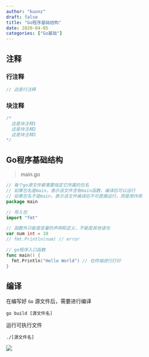```yaml
---
author: "kuonz"
draft: false
title: "Go程序基础结构"
date: 2020-04-05
categories: ["Go基础"]
---
```

  
## 注释

### 行注释

```go
// 这是行注释
```

### 块注释

```go
/*
  这是块注释1
  这是块注释2
  这是块注释3
*/
```



## Go程序基础结构

> main.go

```go
// 每个go源文件都需要指定它所属的包名
// 如果包名是main，表示该文件含有main函数，编译后可以运行
// 如果包名不是main，表示该文件编译后不可直接运行，而是用作库
package main 

// 导入包
import "fmt" 

// 函数外只能是变量的声明和定义，不能是其他语句
var num int = 10
// fmt.Println(num) // error

// go程序入口函数
func main() { 
  fmt.Println("Hello World") // 在终端进行打印
}
```



## 编译

在编写好 `Go` 源文件后，需要进行编译

```shell
go build [源文件名]
```

运行可执行文件

```shell
./[源文件名]
```

![](/01-Go程序基础结构-images/image-20200304073154196.png)